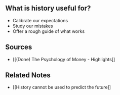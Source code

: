 ## What is history useful for?
- Calibrate our expectations
- Study our mistakes
- Offer a rough guide of what works

## Sources
- [[(Done) The Psychology of Money - Highlights]]

## Related Notes
- [[History cannot be used to predict the future]] 
